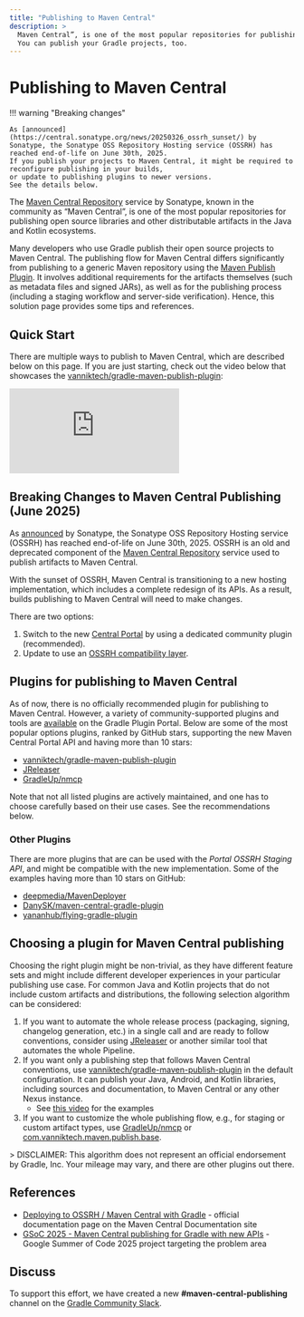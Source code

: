 ```yaml
---
title: "Publishing to Maven Central"
description: >
  Maven Central”, is one of the most popular repositories for publishing artifacts in open source projects.
  You can publish your Gradle projects, too.
---
```


# Publishing to Maven Central

!!! warning "Breaking changes"

    As [announced](https://central.sonatype.org/news/20250326_ossrh_sunset/) by Sonatype, the Sonatype OSS Repository Hosting service (OSSRH) has reached end-of-life on June 30th, 2025.
    If you publish your projects to Maven Central, it might be required to reconfigure publishing in your builds,
    or update to publishing plugins to newer versions.
    See the details below.

The [Maven Central Repository](https://central.sonatype.com/) service by Sonatype, known in the community as “Maven Central”, is one of the most popular repositories for publishing open source libraries and other distributable artifacts in the Java and Kotlin ecosystems.

Many developers who use Gradle publish their open source projects to Maven Central. The publishing flow for Maven Central differs significantly from publishing to a generic Maven repository using the [Maven Publish Plugin](https://docs.gradle.org/current/userguide/publishing_maven.html). It involves additional requirements for the artifacts themselves (such as metadata files and signed JARs), as well as for the publishing process (including a staging workflow and server-side verification). Hence, this solution page provides some tips and references.

## Quick Start

There are multiple ways to publish to Maven Central, which are described below on this page.
If you are just starting, check out the video below  that showcases the
[vanniktech/gradle-maven-publish-plugin](https://github.com/vanniktech/gradle-maven-publish-plugin):

<div class="youtube-video">
<iframe src="https://www.youtube.com/embed/nd2ULXyBaV8?si=fZDqh7TDfZjrEqsY&rel=0" title="YouTube video player" frameborder="0" allow="accelerometer; autoplay; clipboard-write; encrypted-media; gyroscope; picture-in-picture; web-share" referrerpolicy="strict-origin-when-cross-origin" allowfullscreen></iframe>
</div>

## Breaking Changes to Maven Central Publishing (June 2025)

As [announced](https://central.sonatype.org/news/20250326_ossrh_sunset/) by Sonatype, the Sonatype OSS Repository Hosting service (OSSRH) has reached end-of-life on June 30th, 2025\.
OSSRH is an old and deprecated component of the [Maven Central Repository](https://central.sonatype.com/) service used to publish artifacts to Maven Central.

With the sunset of OSSRH, Maven Central is transitioning to a new hosting implementation, which includes a complete redesign of its APIs. As a result, builds publishing to Maven Central will need to make changes.

There are two options:

1. Switch to the new [Central Portal](https://central.sonatype.org/publish/publish-portal-guide/) by 
   using a dedicated community plugin (recommended).
2. Update to use an [OSSRH compatibility layer](https://central.sonatype.org/publish/publish-portal-ossrh-staging-api/).

## Plugins for publishing to Maven Central

As of now, there is no officially recommended plugin for publishing to Maven Central. However, a variety of community-supported plugins and tools are [available](https://plugins.gradle.org/search?term=Maven+Central) on the Gradle Plugin Portal.
Below are some of the most popular options plugins, ranked by GitHub stars,
supporting the new Maven Central Portal API and having more than 10 stars:

* [vanniktech/gradle-maven-publish-plugin](https://github.com/vanniktech/gradle-maven-publish-plugin)
* [JReleaser](https://jreleaser.org/)
* [GradleUp/nmcp](https://github.com/GradleUp/nmcp)


Note that not all listed plugins are actively maintained, and one has to choose carefully based on their use cases. See the recommendations below.

### Other Plugins

There are more plugins that are can be used with the _Portal OSSRH Staging API_,
and might be compatible with the new implementation.
Some of the examples having more than 10 stars on GitHub:

* [deepmedia/MavenDeployer](https://github.com/deepmedia/MavenDeployer)
* [DanySK/maven-central-gradle-plugin](https://plugins.gradle.org/plugin/org.danilopianini.maven-central-gradle-plugin)
* [yananhub/flying-gradle-plugin](https://github.com/yananhub/flying-gradle-plugin)

## Choosing a plugin for Maven Central publishing

Choosing the right plugin might be non-trivial, as they have different feature sets and might include different developer experiences in your particular publishing use case. For common Java and Kotlin projects that do not include custom artifacts and distributions, the following selection algorithm can be considered:

1. If you want to automate the whole release process (packaging, signing, changelog generation, etc.) in a single call and are ready to follow conventions, consider using [JReleaser](https://jreleaser.org/) or another similar tool that automates the whole Pipeline.
2. If you want only a publishing step that follows Maven Central conventions, use [vanniktech/gradle-maven-publish-plugin](https://github.com/vanniktech/gradle-maven-publish-plugin) in the default configuration.
  It can publish your Java, Android, and Kotlin libraries, including sources and documentation, to Maven Central or any other Nexus instance.
    * See [this video](https://www.youtube.com/watch?v=nd2ULXyBaV8) for the examples
3. If you want to customize the whole publishing flow, e.g., for staging or custom artifact types, use [GradleUp/nmcp](https://github.com/GradleUp/nmcp) or [com.vanniktech.maven.publish.base](https://vanniktech.github.io/gradle-maven-publish-plugin/base/).

\> DISCLAIMER: This algorithm does not represent an official endorsement by Gradle, Inc. Your mileage may vary, and there are other plugins out there.

## References

* [Deploying to OSSRH / Maven Central with Gradle](https://central.sonatype.org/publish/publish-gradle/) \- official documentation page on the Maven Central Documentation site  
* [GSoC 2025 \- Maven Central publishing for Gradle with new APIs](https://community.gradle.org/events/gsoc/2025/maven-central-publishing-with-new-api/) \- Google Summer of Code 2025 project targeting the problem area

## Discuss

To support this effort, we have created a new **\#maven-central-publishing** channel on the [Gradle Community Slack](https://slack.gradle.org/).
